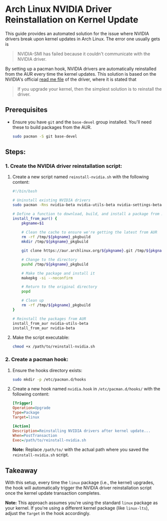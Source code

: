 # Arch Linux NVIDIA Driver Reinstallation on Kernel Update

This guide provides an automated solution for the issue where NVIDIA drivers break upon kernel updates in Arch Linux. The error one usually gets is

> NVIDIA-SMI has failed because it couldn't communicate with the NVIDIA driver.

By setting up a pacman hook, NVIDIA drivers are automatically reinstalled from the AUR every time the kernel updates. This solution is based on the NVIDIA's official [read me file](https://download.nvidia.com/XFree86/Linux-x86_64/510.60.02/README/commonproblems.html) of the driver, where it is stated that

> If you upgrade your kernel, then the simplest solution is to reinstall the driver.

## Prerequisites

- Ensure you have `git` and the `base-devel` group installed. You'll need these to build packages from the AUR.
  
  ```bash
  sudo pacman -S git base-devel
  ```

## Steps:

### 1. Create the NVIDIA driver reinstallation script:

1. Create a new script named `reinstall-nvidia.sh` with the following content:

    ```bash
    #!/bin/bash

    # Uninstall existing NVIDIA drivers
    sudo pacman -Rns nvidia-beta nvidia-utils-beta nvidia-settings-beta

    # Define a function to download, build, and install a package from AUR
    install_from_aur() {
        pkgname=$1
        
        # Clean the cache to ensure we're getting the latest from AUR
        rm -rf /tmp/${pkgname}_pkgbuild
        mkdir /tmp/${pkgname}_pkgbuild

        git clone https://aur.archlinux.org/${pkgname}.git /tmp/${pkgname}_pkgbuild

        # Change to the directory
        pushd /tmp/${pkgname}_pkgbuild

        # Make the package and install it
        makepkg -si --noconfirm

        # Return to the original directory
        popd

        # Clean up
        rm -rf /tmp/${pkgname}_pkgbuild
    }

    # Reinstall the packages from AUR
    install_from_aur nvidia-utils-beta
    install_from_aur nvidia-beta
    ```

2. Make the script executable:

    ```bash
    chmod +x /path/to/reinstall-nvidia.sh
    ```

### 2. Create a pacman hook:

1. Ensure the hooks directory exists:

    ```bash
    sudo mkdir -p /etc/pacman.d/hooks
    ```

2. Create a new hook named `nvidia.hook` in `/etc/pacman.d/hooks/` with the following content:

    ```ini
    [Trigger]
    Operation=Upgrade
    Type=Package
    Target=linux

    [Action]
    Description=Reinstalling NVIDIA drivers after kernel update...
    When=PostTransaction
    Exec=/path/to/reinstall-nvidia.sh
    ```

    **Note:** Replace `/path/to/` with the actual path where you saved the `reinstall-nvidia.sh` script.

## Takeaway 

With this setup, every time the `linux` package (i.e., the kernel) upgrades, the hook will automatically trigger the NVIDIA driver reinstallation script once the kernel update transaction completes.

**Note:** This approach assumes you're using the standard `linux` package as your kernel. If you're using a different kernel package (like `linux-lts`), adjust the `Target` in the hook accordingly.
